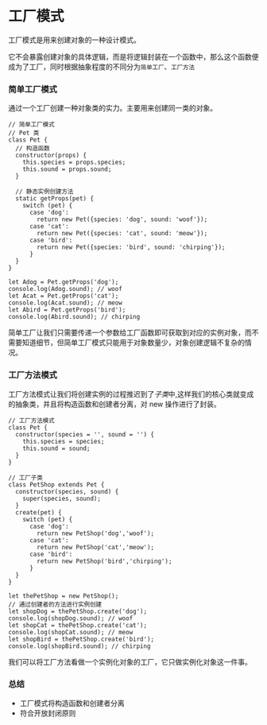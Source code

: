 # 工厂模式

工厂模式是用来创建对象的一种设计模式。

它不会暴露创建对象的具体逻辑，而是将逻辑封装在一个函数中，那么这个函数便成为了工厂，同时根据抽象程度的不同分为`简单工厂`、`工厂方法`



### 简单工厂模式

 通过一个工厂创建一种对象类的实力。主要用来创建同一类的对象。

```
// 简单工厂模式
// Pet 类
class Pet {
  // 构造函数
  constructor(props) {
    this.species = props.species;
    this.sound = props.sound;
  }

  // 静态实例创建方法
  static getProps(pet) {
    switch (pet) {
      case 'dog':
        return new Pet({species: 'dog', sound: 'woof'});
      case 'cat':
        return new Pet({species: 'cat', sound: 'meow'});
      case 'bird':
        return new Pet({species: 'bird', sound: 'chirping'});
      }
  }
}

let Adog = Pet.getProps('dog');
console.log(Adog.sound); // woof
let Acat = Pet.getProps('cat');
console.log(Acat.sound); // meow
let Abird = Pet.getProps('bird');
console.log(Abird.sound); // chirping
```

简单工厂让我们只需要传递一个参数给工厂函数即可获取到对应的实例对象，而不需要知道细节，但简单工厂模式只能用于对象数量少，对象创建逻辑不复杂的情况。



### 工厂方法模式

工厂方法模式让我们将创建实例的过程推迟到了*子类*中,这样我们的核心类就变成的抽象类，并且将构造函数和创建者分离，对 new 操作进行了封装。

```
// 工厂方法模式
class Pet {
  constructor(species = '', sound = '') {
    this.species = species;
    this.sound = sound;
  }
}

// 工厂子类
class PetShop extends Pet {
  constructor(species, sound) {
    super(species, sound);
  }
  create(pet) {
    switch (pet) {
      case 'dog':
        return new PetShop('dog','woof');
      case 'cat':
        return new PetShop('cat','meow');
      case 'bird':
        return new PetShop('bird','chirping');
      }
  }
}

let thePetShop = new PetShop();
// 通过创建者的方法进行实例创建
let shopDog = thePetShop.create('dog');
console.log(shopDog.sound); // woof
let shopCat = thePetShop.create('cat');
console.log(shopCat.sound); // meow
let shopBird = thePetShop.create('bird');
console.log(shopBird.sound); // chirping
```

我们可以将工厂方法看做一个实例化对象的工厂，它只做实例化对象这一件事。



### 总结

- 工厂模式将构造函数和创建者分离
- 符合开放封闭原则



